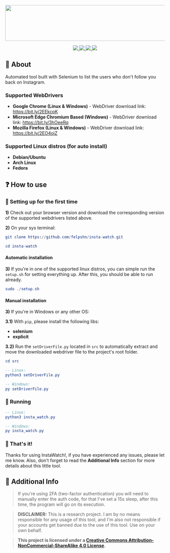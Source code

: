 <p align="center">
    <a href="https://github.com/felpshn/insta-watch">
        <img width="566" height="113" src="https://github.com/felpshn/insta-watch/blob/master/.github/instawatch-logo.png">
    </a>
</p>

<p align="center">
    <a href="https://github.com/felpshn/insta-watch">
        <img src="https://img.shields.io/badge/version-3.0-lightgrey">
    </a>
    <a href="https://www.python.org/">
        <img src="https://img.shields.io/badge/built%20with-Python%203-yellow">
    </a>
    <a href="https://github.com/SeleniumHQ/selenium">
        <img src="https://img.shields.io/badge/built%20with-Selenium-brightgreen">
    </a>
    <a href="https://creativecommons.org/licenses/by-nc-sa/4.0/">
        <img src="https://img.shields.io/badge/license-CC%20BY--NC--SA%20v4.0-orange">
    </a>
</p>

## :scroll: About

Automated tool built with Selenium to list the users who don't follow you back on Instagram.

### Supported WebDrivers
- **Google Chrome (Linux & Windows)** - WebDriver download link: https://bit.ly/2EEkcpK
- **Microsoft Edge Chromium Based (Windows)** - WebDriver download link: https://bit.ly/3hOeeRq
- **Mozilla Firefox (Linux & Windows)** - WebDriver download link: https://bit.ly/2EO4ojZ

### Supported Linux distros (for auto install)
- **Debian/Ubuntu**
- **Arch Linux**
- **Fedora**

## :question: How to use

### :baby: Setting up for the first time

**1)** Check out your browser version and download the corresponding version of the supported webdrivers listed above.

**2)** On your sys terminal:
```elm
git clone https://github.com/felpshn/insta-watch.git

cd insta-watch
```
#### Automatic installation
**3)** If you're in one of the supported linux distros, you can simple run the ```setup.sh``` for setting everything up. After this, you should be able to run already.
```elm
sudo ./setup.sh
```
#### Manual installation
**3)** If you're in Windows or any other OS:

**3.1)** With ```pip```, please install the following libs:
- **selenium**
- **explicit**

**3.2)** Run the ```setDriverFile.py``` located in ```src``` to automatically extract and move the downloaded webdriver file to the project's root folder.
```elm
cd src

-- Linux:
python3 setDriverFile.py

-- Windows:
py setDriverFile.py
```

### :running: Running
```elm
-- Linux:
python3 insta_watch.py

-- Windows:
py insta_watch.py
```

### :tada: That's it!
Thanks for using InstaWatch!, if you have experienced any issues, please let me know. Also, don't forget to read the **Additional Info** section for more details about this little tool.

## :loudspeaker: Additional Info

> If you're using 2FA (two-factor authentication) you will need to manually enter the auth code, for that I've set a 15s sleep, after this time, the program will go on its execution. 

> **DISCLAIMER:** This is a research project. I am by no means responsible for any usage of this tool, and I'm also not responsible if your accounts get banned due to the use of this tool. Use on your own behalf.

> **This project is licensed under a [Creative Commons Attribution-NonCommercial-ShareAlike 4.0 License](https://github.com/felpshn/insta-watch/blob/master/LICENSE).**